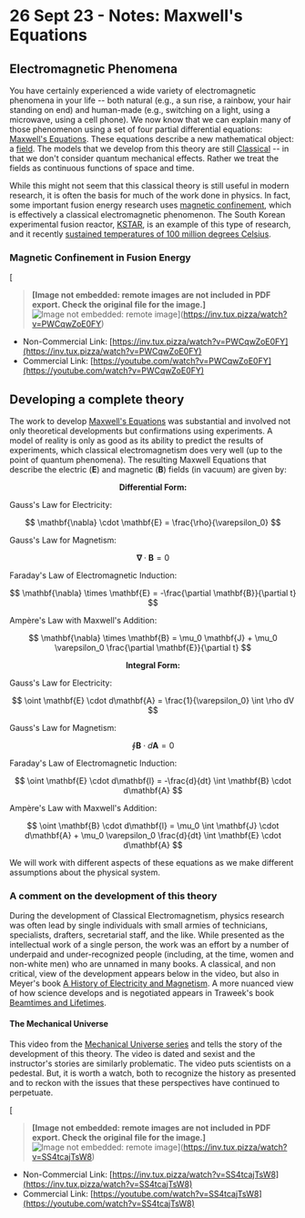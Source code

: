 # 26 Sept 23 - Notes: Maxwell's Equations

## Electromagnetic Phenomena

You have certainly experienced a wide variety of electromagnetic phenomena in your life -- both natural (e.g., a sun rise, a rainbow, your hair standing on end) and human-made (e.g., switching on a light, using a microwave, using a cell phone). We now know that we can explain many of those phenomenon using a set of four partial differential equations: [Maxwell's Equations](https://en.wikipedia.org/wiki/Maxwell%27s_equations). These equations describe a new mathematical object: a [field](https://en.wikipedia.org/wiki/Field_(physics)). The models that we develop from this theory are still [Classical](https://en.wikipedia.org/wiki/Classical_physics) -- in that we don't consider quantum mechanical effects. Rather we treat the fields as continuous functions of space and time.

While this might not seem that this classical theory is still useful in modern research, it is often the basis for much of the work done in physics. In fact, some important fusion energy research uses [magnetic confinement](https://en.wikipedia.org/wiki/Magnetic_confinement_fusion), which is effectively a classical electromagnetic phenomenon. The South Korean experimental fusion reactor, [KSTAR](https://en.wikipedia.org/wiki/KSTAR), is an example of this type of research, and it recently [sustained temperatures of 100 million degrees Celsius](https://www.popularmechanics.com/science/energy/a41191247/koreas-fusion-reactor-sustained-temperatures-7-times-hotter-than-the-sun-for-30-seconds/).

### Magnetic Confinement in Fusion Energy

[
> **[Image not embedded: remote images are not included in PDF export. Check the original file for the image.]**
![Image not embedded: remote image](https://markdown-videos-api.jorgenkh.no/youtube/PWCqwZoE0FY?width=720&height=405)](https://inv.tux.pizza/watch?v=PWCqwZoE0FY)

- Non-Commercial Link: [https://inv.tux.pizza/watch?v=PWCqwZoE0FY](https://inv.tux.pizza/watch?v=PWCqwZoE0FY)
- Commercial Link: [https://youtube.com/watch?v=PWCqwZoE0FY](https://youtube.com/watch?v=PWCqwZoE0FY)


## Developing a complete theory

The work to develop [Maxwell's Equations](https://en.wikipedia.org/wiki/Maxwell%27s_equations) was substantial and involved not only theoretical developments but confirmations using experiments. A model of reality is only as good as its ability to predict the results of experiments, which classical electromagnetism does very well (up to the point of quantum phenomena). The resulting Maxwell Equations that describe the electric ($\mathbf{E}$) and magnetic ($\mathbf{B}$) fields (in vacuum) are given by:

$$
\textbf{Differential Form:}
$$

Gauss's Law for Electricity:

$$
\mathbf{\nabla} \cdot \mathbf{E} = \frac{\rho}{\varepsilon_0}
$$

Gauss's Law for Magnetism:

$$
\mathbf{\nabla} \cdot \mathbf{B} = 0
$$

Faraday's Law of Electromagnetic Induction:

$$
\mathbf{\nabla} \times \mathbf{E} = -\frac{\partial \mathbf{B}}{\partial t}
$$

Ampère's Law with Maxwell's Addition:

$$
\mathbf{\nabla} \times \mathbf{B} = \mu_0 \mathbf{J} + \mu_0 \varepsilon_0 \frac{\partial \mathbf{E}}{\partial t}
$$

$$
\textbf{Integral Form:}
$$

Gauss's Law for Electricity:

$$
\oint \mathbf{E} \cdot d\mathbf{A} = \frac{1}{\varepsilon_0} \int \rho dV
$$

Gauss's Law for Magnetism:

$$
\oint \mathbf{B} \cdot d\mathbf{A} = 0
$$

Faraday's Law of Electromagnetic Induction:

$$
\oint \mathbf{E} \cdot d\mathbf{l} = -\frac{d}{dt} \int \mathbf{B} \cdot d\mathbf{A}
$$

Ampère's Law with Maxwell's Addition:

$$
\oint \mathbf{B} \cdot d\mathbf{l} = \mu_0 \int \mathbf{J} \cdot d\mathbf{A} + \mu_0 \varepsilon_0 \frac{d}{dt} \int \mathbf{E} \cdot d\mathbf{A}
$$

We will work with different aspects of these equations as we make different assumptions about the physical system.


### A comment on the development of this theory

During the development of Classical Electromagnetism, physics research was often lead by single individuals with small armies of technicians, specialists, drafters, secretarial staff, and the like. While presented as the intellectual work of a single person, the work was an effort by a number of underpaid and under-recognized people (including, at the time, women and non-white men) who are unnamed in many books. A classical, and non critical, view of the development appears below in the video, but also in Meyer's book [A History of Electricity and Magnetism](https://mitpress.mit.edu/9780262130707/a-history-of-electricity-and-magnetism/). A more nuanced view of how science develops and is negotiated appears in Traweek's book [Beamtimes and Lifetimes](https://en.wikipedia.org/wiki/Beamtimes_and_Lifetimes).


#### The Mechanical Universe

This video from the [Mechanical Universe series](https://en.wikipedia.org/wiki/The_Mechanical_Universe) and tells the story of the development of this theory. The video is dated and sexist and the instructor's stories are similarly problematic. The video puts scientists on a pedestal. But, it is worth a watch, both to recognize the history as presented and to reckon with the issues that these perspectives have continued to perpetuate. 

[
> **[Image not embedded: remote images are not included in PDF export. Check the original file for the image.]**
![Image not embedded: remote image](https://markdown-videos-api.jorgenkh.no/youtube/SS4tcajTsW8?width=720&height=405)](https://inv.tux.pizza/watch?v=SS4tcajTsW8)

- Non-Commercial Link: [https://inv.tux.pizza/watch?v=SS4tcajTsW8](https://inv.tux.pizza/watch?v=SS4tcajTsW8)
- Commercial Link: [https://youtube.com/watch?v=SS4tcajTsW8](https://youtube.com/watch?v=SS4tcajTsW8)



